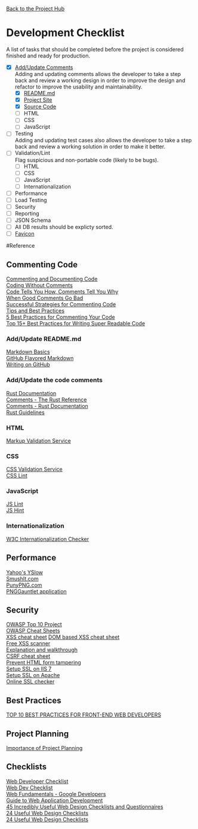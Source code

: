 [Back to the Project Hub](//github.com/RusticCoder/rust-count_vowels#readme)

# Development Checklist  

A list of tasks that should be completed before the project is considered finished and ready for production.  

- [x] [Add/Update Comments](#commenting-code)  
  Adding and updating comments allows the developer to take a step back and review a working design in order to improve the design and refactor to improve the usability and maintainability.  
  - [x] [README.md](#addupdate-readmemd)  
  - [x] [Project Site](//pages.github.com/#vanilla-step-1)  
  - [x] [Source Code](#addupdate-the-code-comments)  
  - [ ] HTML  
  - [ ] CSS  
  - [ ] JavaScript  
- [ ] Testing  
  Adding and updating test cases also allows the developer to take a step back and review a working solution in order to make it better.  
- [ ] Validation/Lint  
  Flag suspicious and non-portable code (likely to be bugs).  
  - [ ] HTML  
  - [ ] CSS  
  - [ ] JavaScript  
  - [ ] Internationalization  
- [ ] Performance  
- [ ] Load Testing  
- [ ] Security  
- [ ] Reporting  
- [ ] JSON Schema  
- [ ] All DB results should be explicty sorted.  
- [ ] [Favicon](//realfavicongenerator.net)  

#Reference  

## Commenting Code  
[Commenting and Documenting Code](//rusticcoder.github.io/archives/commenting-and-documenting-code.html)  
[Coding Without Comments](//blog.codinghorror.com/coding-without-comments)  
[Code Tells You How, Comments Tell You Why](//blog.codinghorror.com/code-tells-you-how-comments-tell-you-why)  
[When Good Comments Go Bad](//blog.codinghorror.com/when-good-comments-go-bad)  
[Successful Strategies for Commenting Code](http://www.particletree.com/features/successful-strategies-for-commenting-code)  
[Tips and Best Practices](http://www.hongkiat.com/blog/source-code-comment-styling-tips)  
[5 Best Practices for Commenting Your Code](http://improvingsoftware.com/2011/06/27/5-best-practices-for-commenting-your-code)  
[Top 15+ Best Practices for Writing Super Readable Code](http://code.tutsplus.com/tutorials/top-15-best-practices-for-writing-super-readable-code--net-8118)  

### Add/Update README.md  
[Markdown Basics](//help.github.com/articles/markdown-basics)  
[GitHub Flavored Markdown](//help.github.com/articles/github-flavored-markdown)  
[Writing on GitHub](//help.github.com/articles/writing-on-github)  

### Add/Update the code comments  
[Rust Documentation](//doc.rust-lang.org/book/documentation.html)  
[Comments - The Rust Reference](//doc.rust-lang.org/reference.html#comments)  
[Comments - Rust Documentation](//doc.rust-lang.org/book/comments.html)  
[Rust Guidelines](//aturon.github.io/style/whitespace.html)  

### HTML  
[Markup Validation Service](//validator.w3.org/#validate_by_input+with_options)  

### CSS  
[CSS Validation Service](//jigsaw.w3.org/css-validator/#validate_by_input+with_options)  
[CSS Lint](http://csslint.net)  

### JavaScript  
[JS Lint](http://jslint.org)  
[JS Hint](http://jshint.com)  

### Internationalization  
[W3C Internationalization Checker](//validator.w3.org/i18n-checker/#validate-by-upload+)  

## Performance  
[Yahoo's YSlow](http://yslow.org)  
[SmushIt.com](http://www.imgopt.com)  
[PunyPNG.com](//punypng.com)  
[PNGGauntlet application](http://pnggauntlet.com)  

## Security  
[OWASP Top 10 Project](//www.owasp.org/index.php/Category:OWASP_Top_Ten_Project)  
[OWASP Cheat Sheets](//www.owasp.org/index.php/Cheat_Sheets)  
[XSS cheat sheet](//www.owasp.org/index.php/XSS_(Cross_Site_Scripting)_Prevention_Cheat_Sheet)  
[DOM based XSS cheat sheet](//www.owasp.org/index.php/DOM_based_XSS_Prevention_Cheat_Sheet)  
[Free XSS scanner](//www.acunetix.com/cross-site-scripting/scanner)  
[Explanation and walkthrough](//www.codinghorror.com/blog/2008/09/cross-site-request-forgeries-and-you.html)  
[CSRF cheat sheet](//www.owasp.org/index.php/Cross-Site_Request_Forgery_(CSRF)_Prevention_Cheat_Sheet)  
[Prevent HTML form tampering](http://www.cgisecurity.com/lib/form-tampering.pdf)  
[Setup SSL on IIS 7](//support.microsoft.com/kb/299875)  
[Setup SSL on Apache](//www.digicert.com/ssl-certificate-installation-apache.htm)  
[Online SSL checker](//certlogik.com/ssl-checker)  

## Best Practices  
[TOP 10 BEST PRACTICES FOR FRONT-END WEB DEVELOPERS](http://www.catswhocode.com/blog/top-10-best-practices-for-front-end-web-developers)  

## Project Planning  
[Importance of Project Planning](http://academicsuccess.interactivityfoundationwiki.wikispaces.net/Importance+of+Project+Planning)  

## Checklists  
[Web Developer Checklist](http://webdevchecklist.com)  
[Web Dev Checklist](//trello.com/b/hkC4B6HA/web-dev-checklist)  
[Web Fundamentals - Google Developers](//developers.google.com/web/fundamentals/?hl=en)  
[Guide to Web Application Development](//www.comentum.com/guide-to-web-application-development.html)  
[45 Incredibly Useful Web Design Checklists and Questionnaires](//www.smashingmagazine.com/2009/06/45-incredibly-useful-web-design-checklists-and-questionnaires)  
[24 Useful Web Design Checklists](http://www.yoarts.com/web-design-checklists)  
[24 Useful Web Design Checklists](http://www2.cdc.gov/cdcup/library/practices_guides/CDC_UP_Project_Close-Out_Practices_Guide.pdf)  
